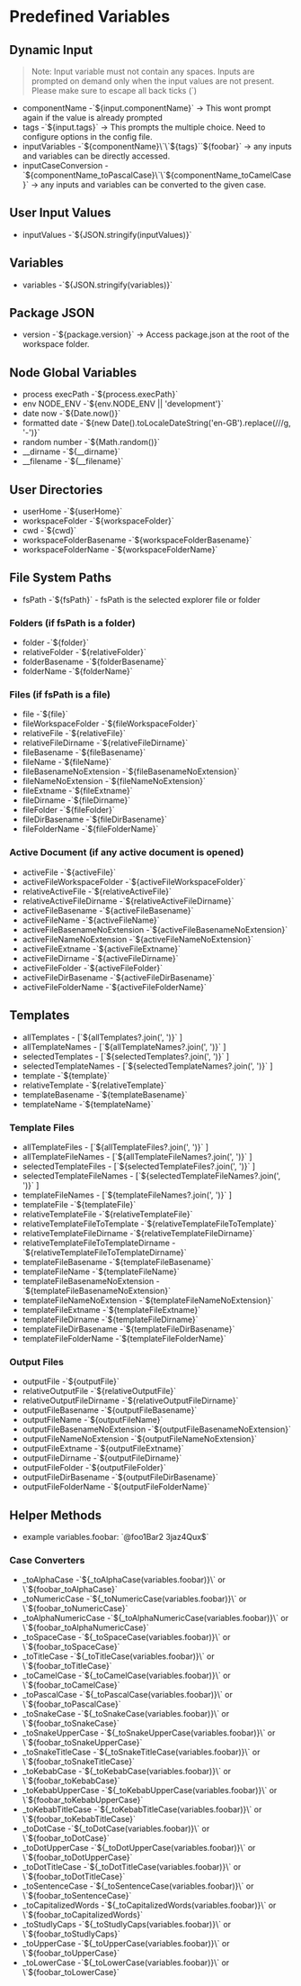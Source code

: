 # Predefined Variables

## Dynamic Input

> Note: Input variable must not contain any spaces. Inputs are prompted on demand only when the input values are not present.
> Please make sure to escape all back ticks (\`)

- componentName -\`${input.componentName}\` -> This wont prompt again if the value is already prompted
- tags -\`${input.tags}\` -> This prompts the multiple choice. Need to configure options in the config file.
- inputVariables -\`${componentName}\`\`${tags}\`\`${foobar}\` -> any inputs and variables can be directly accessed.
- inputCaseConversion -\`${componentName_toPascalCase}\`\`${componentName_toCamelCase}\` -> any inputs and variables can be converted to the given case.

## User Input Values

- inputValues -\`${JSON.stringify(inputValues)}\`

## Variables

- variables -\`${JSON.stringify(variables)}\`

## Package JSON

- version -\`${package.version}\` -> Access package.json at the root of the workspace folder.

## Node Global Variables

- process execPath -\`${process.execPath}\`
- env NODE_ENV -\`${env.NODE_ENV || 'development'}\`
- date now -\`${Date.now()}\`
- formatted date -\`${new Date().toLocaleDateString('en-GB').replace(/\//g, '-')}\`
- random number -\`${Math.random()}\`
- __dirname -\`${__dirname}\`
- __filename -\`${__filename}\`

## User Directories

- userHome -\`${userHome}\`
- workspaceFolder -\`${workspaceFolder}\`
- cwd -\`${cwd}\`
- workspaceFolderBasename -\`${workspaceFolderBasename}\`
- workspaceFolderName -\`${workspaceFolderName}\`

## File System Paths

- fsPath -\`${fsPath}\` - fsPath is the selected explorer file or folder

### Folders (if fsPath is a folder)

- folder -\`${folder}\`
- relativeFolder -\`${relativeFolder}\`
- folderBasename -\`${folderBasename}\`
- folderName -\`${folderName}\`

### Files (if fsPath is a file)

- file -\`${file}\`
- fileWorkspaceFolder -\`${fileWorkspaceFolder}\`
- relativeFile -\`${relativeFile}\`
- relativeFileDirname -\`${relativeFileDirname}\`
- fileBasename -\`${fileBasename}\`
- fileName -\`${fileName}\`
- fileBasenameNoExtension -\`${fileBasenameNoExtension}\`
- fileNameNoExtension -\`${fileNameNoExtension}\`
- fileExtname -\`${fileExtname}\`
- fileDirname -\`${fileDirname}\`
- fileFolder -\`${fileFolder}\`
- fileDirBasename -\`${fileDirBasename}\`
- fileFolderName -\`${fileFolderName}\`

### Active Document (if any active document is opened)

- activeFile -\`${activeFile}\`
- activeFileWorkspaceFolder -\`${activeFileWorkspaceFolder}\`
- relativeActiveFile -\`${relativeActiveFile}\`
- relativeActiveFileDirname -\`${relativeActiveFileDirname}\`
- activeFileBasename -\`${activeFileBasename}\`
- activeFileName -\`${activeFileName}\`
- activeFileBasenameNoExtension -\`${activeFileBasenameNoExtension}\`
- activeFileNameNoExtension -\`${activeFileNameNoExtension}\`
- activeFileExtname -\`${activeFileExtname}\`
- activeFileDirname -\`${activeFileDirname}\`
- activeFileFolder -\`${activeFileFolder}\`
- activeFileDirBasename -\`${activeFileDirBasename}\`
- activeFileFolderName -\`${activeFileFolderName}\`

## Templates

- allTemplates - [\`${allTemplates?.join(', ')}\` ]
- allTemplateNames - [\`${allTemplateNames?.join(', ')}\` ]
- selectedTemplates - [\`${selectedTemplates?.join(', ')}\` ]
- selectedTemplateNames - [\`${selectedTemplateNames?.join(', ')}\` ]
- template -\`${template}\`
- relativeTemplate -\`${relativeTemplate}\`
- templateBasename -\`${templateBasename}\`
- templateName -\`${templateName}\`

### Template Files

- allTemplateFiles - [\`${allTemplateFiles?.join(', ')}\` ]
- allTemplateFileNames - [\`${allTemplateFileNames?.join(', ')}\` ]
- selectedTemplateFiles - [\`${selectedTemplateFiles?.join(', ')}\` ]
- selectedTemplateFileNames - [\`${selectedTemplateFileNames?.join(', ')}\` ]
- templateFileNames - [\`${templateFileNames?.join(', ')}\` ]
- templateFile -\`${templateFile}\`
- relativeTemplateFile -\`${relativeTemplateFile}\`
- relativeTemplateFileToTemplate -\`${relativeTemplateFileToTemplate}\`
- relativeTemplateFileDirname -\`${relativeTemplateFileDirname}\`
- relativeTemplateFileToTemplateDirname -\`${relativeTemplateFileToTemplateDirname}\`
- templateFileBasename -\`${templateFileBasename}\`
- templateFileName -\`${templateFileName}\`
- templateFileBasenameNoExtension -\`${templateFileBasenameNoExtension}\`
- templateFileNameNoExtension -\`${templateFileNameNoExtension}\`
- templateFileExtname -\`${templateFileExtname}\`
- templateFileDirname -\`${templateFileDirname}\`
- templateFileDirBasename -\`${templateFileDirBasename}\`
- templateFileFolderName -\`${templateFileFolderName}\`

### Output Files

- outputFile -\`${outputFile}\`
- relativeOutputFile -\`${relativeOutputFile}\`
- relativeOutputFileDirname -\`${relativeOutputFileDirname}\`
- outputFileBasename -\`${outputFileBasename}\`
- outputFileName -\`${outputFileName}\`
- outputFileBasenameNoExtension -\`${outputFileBasenameNoExtension}\`
- outputFileNameNoExtension -\`${outputFileNameNoExtension}\`
- outputFileExtname -\`${outputFileExtname}\`
- outputFileDirname -\`${outputFileDirname}\`
- outputFileFolder -\`${outputFileFolder}\`
- outputFileDirBasename -\`${outputFileDirBasename}\`
- outputFileFolderName -\`${outputFileFolderName}\`

## Helper Methods

- example variables.foobar: \`\@foo1Bar2 3jaz4Qux\$\`

### Case Converters

- _toAlphaCase -\`${_toAlphaCase(variables.foobar)}\` or \`${foobar_toAlphaCase}\`
- _toNumericCase -\`${_toNumericCase(variables.foobar)}\` or \`${foobar_toNumericCase}\`
- _toAlphaNumericCase -\`${_toAlphaNumericCase(variables.foobar)}\` or \`${foobar_toAlphaNumericCase}\`
- _toSpaceCase -\`${_toSpaceCase(variables.foobar)}\` or \`${foobar_toSpaceCase}\`
- _toTitleCase -\`${_toTitleCase(variables.foobar)}\` or \`${foobar_toTitleCase}\`
- _toCamelCase -\`${_toCamelCase(variables.foobar)}\` or \`${foobar_toCamelCase}\`
- _toPascalCase -\`${_toPascalCase(variables.foobar)}\` or \`${foobar_toPascalCase}\`
- _toSnakeCase -\`${_toSnakeCase(variables.foobar)}\` or \`${foobar_toSnakeCase}\`
- _toSnakeUpperCase -\`${_toSnakeUpperCase(variables.foobar)}\` or \`${foobar_toSnakeUpperCase}\`
- _toSnakeTitleCase -\`${_toSnakeTitleCase(variables.foobar)}\` or \`${foobar_toSnakeTitleCase}\`
- _toKebabCase -\`${_toKebabCase(variables.foobar)}\` or \`${foobar_toKebabCase}\`
- _toKebabUpperCase -\`${_toKebabUpperCase(variables.foobar)}\` or \`${foobar_toKebabUpperCase}\`
- _toKebabTitleCase -\`${_toKebabTitleCase(variables.foobar)}\` or \`${foobar_toKebabTitleCase}\`
- _toDotCase -\`${_toDotCase(variables.foobar)}\` or \`${foobar_toDotCase}\`
- _toDotUpperCase -\`${_toDotUpperCase(variables.foobar)}\` or \`${foobar_toDotUpperCase}\`
- _toDotTitleCase -\`${_toDotTitleCase(variables.foobar)}\` or \`${foobar_toDotTitleCase}\`
- _toSentenceCase -\`${_toSentenceCase(variables.foobar)}\` or \`${foobar_toSentenceCase}\`
- _toCapitalizedWords -\`${_toCapitalizedWords(variables.foobar)}\` or \`${foobar_toCapitalizedWords}\`
- _toStudlyCaps -\`${_toStudlyCaps(variables.foobar)}\` or \`${foobar_toStudlyCaps}\`
- _toUpperCase -\`${_toUpperCase(variables.foobar)}\` or \`${foobar_toUpperCase}\`
- _toLowerCase -\`${_toLowerCase(variables.foobar)}\` or \`${foobar_toLowerCase}\`

